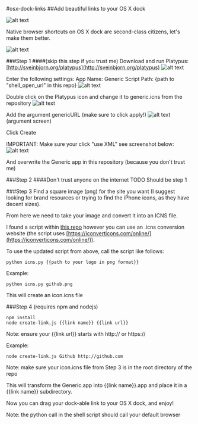 
#osx-dock-links
##Add beautiful links to your OS X dock

![alt text](https://media.giphy.com/media/NGJ8i2PleN8qs/giphy.gif)

Native browser shortcuts on OS X dock are second-class citizens, let's make them better.

![alt text](https://raw.githubusercontent.com/kainolophobia/osx-dock-links/master/images/demo-image.png)

###Step 1 
####(skip this step if you trust me)
Download and run Platypus: [http://sveinbjorn.org/platypus](http://sveinbjorn.org/platypus)
![alt text](https://raw.githubusercontent.com/kainolophobia/osx-dock-links/master/images/platypus-1.png)

Enter the following settings: 
App Name: Generic
Script Path: {path to "shell_open_url" in this repo}
![alt text](https://raw.githubusercontent.com/kainolophobia/osx-dock-links/master/images/platypus-2.png)

Double click on the Platypus icon and change it to generic.icns from the repository
![alt text](https://raw.githubusercontent.com/kainolophobia/osx-dock-links/master/images/platypus-image.png)

Add the argument genericURL (make sure to click apply!)
![alt text](https://raw.githubusercontent.com/kainolophobia/osx-dock-links/master/images/platypus-3.png)
(argument screen)

Click Create 

IMPORTANT: Make sure your click "use XML" see screenshot below:
![alt text](https://raw.githubusercontent.com/kainolophobia/osx-dock-links/master/images/platypus-4.png)

And overwrite the Generic app in this repository (because you don't trust me)

###Step 2
####Don't trust anyone on the internet
TODO Should be step 1

###Step 3
Find a square image (png) for the site you want (I suggest looking for brand resources or trying to find the iPhone icons, as they have decent sizes). 

From here we need to take your image and convert it into an ICNS file.

I found a script within [this repo](https://github.com/stackmachine/bearweb) however you can use an .icns conversion website (the script uses [https://iconverticons.com/online/](https://iconverticons.com/online/)).

To use the updated script from above, call the script like follows:
```
python icns.py {{path to your logo in png format}}
```

Example:
```
python icns.py github.png
```

This will create an icon.icns file

###Step 4
(requires npm and nodejs)

```
npm install
node create-link.js {{link name}} {{link url}}
```
Note: ensure your {{link url}} starts with http:// or https://

Example:
```
node create-link.js Github http://github.com
```
Note: make sure your icon.icns file from Step 3 is in the root directory of the repo

This will transform the Generic.app into {{link name}}.app and place it in a {{link name}} subdirectory.

Now you can drag your dock-able link to your OS X dock, and enjoy!

Note: the python call in the shell script should call your default browser

